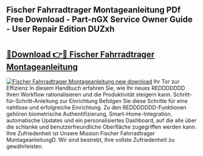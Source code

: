 ## Fischer Fahrradtrager Montageanleitung PDf Free Download - Part-nGX Service Owner Guide - User Repair Edition DUZxh

# <h2><a href="http://df8th6s.blite.top/?on=Fischer+Fahrradtrager+Montageanleitung">🔗Download 👉🔴 Fischer Fahrradtrager Montageanleitung</a></h2>

[![Fischer Fahrradtrager Montageanleitung new download](https://i.imgur.com/lujVjoI.png)](http://df8th6s.blite.top/?on=Fischer+Fahrradtrager+Montageanleitung)
Ihr Tor zur Effizienz In diesem Handbuch erfahren Sie, wie Ihr neues REDDDDDDD Ihren Workflow rationalisieren und die Produktivität steigern kann. Schritt-für-Schritt-Anleitung zur Einrichtung Befolgen Sie diese Schritte für eine nahtlose und erfolgreiche Einrichtung. Zu den REDDDDDDD-Funktionen gehören biometrische Authentifizierung, Smart-Home-Integration, automatische Updates und ein personalisiertes Dashboard, auf die alle über die schlanke und benutzerfreundliche Oberfläche zugegriffen werden kann. Ihre Zufriedenheit ist Unsere Mission Fischer Fahrradtrager MontageanleitungD. Wir sind bestrebt, Ihre vollste Zufriedenheit zu gewährleisten.
